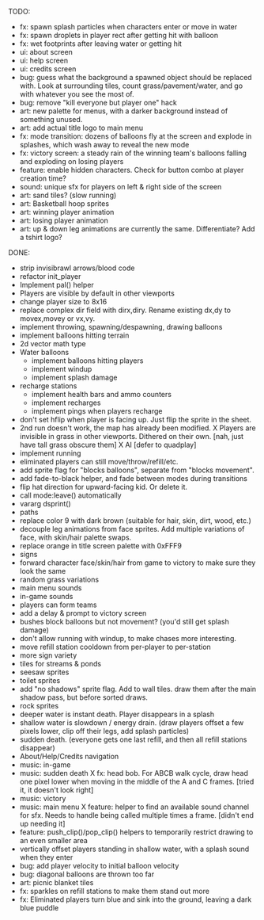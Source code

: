 TODO:
- fx: spawn splash particles when characters enter or move in water
- fx: spawn droplets in player rect after getting hit with balloon
- fx: wet footprints after leaving water or getting hit
- ui: about screen
- ui: help screen
- ui: credits screen
- bug: guess what the background a spawned object should be replaced with. Look at surrounding tiles, count grass/pavement/water, and go with whatever you see the most of.
- bug: remove "kill everyone but player one" hack
- art: new palette for menus, with a darker background instead of something unused.
- art: add actual title logo to main menu
- fx: mode transition: dozens of balloons fly at the screen and explode in splashes, which wash away to reveal the new mode
- fx: victory screen: a steady rain of the winning team's balloons falling and exploding on losing players
- feature: enable hidden characters. Check for button combo at player creation time?
- sound: unique sfx for players on left & right side of the screen
- art: sand tiles? (slow running)
- art: Basketball hoop sprites
- art: winning player animation
- art: losing player animation
- art: up & down leg animations are currently the same. Differentiate? Add a tshirt logo?
  
DONE:
* strip invisibrawl arrows/blood code
* refactor init_player
* Implement pal() helper
* Players are visible by default in other viewports
* change player size to 8x16
* replace complex dir field with dirx,diry. Rename existing dx,dy to movex,movey or vx,vy.
* implement throwing, spawning/despawning, drawing balloons
* implement balloons hitting terrain
* 2d vector math type
* Water balloons
  * implement balloons hitting players
  * implement windup
  * implement splash damage
* recharge stations
  * implement health bars and ammo counters
  * implement recharges
  * implement pings when players recharge
* don't set hflip when player is facing up. Just flip the sprite in the sheet.
* 2nd run doesn't work, the map has already been modified.
X Players are invisible in grass in other viewports. Dithered on their own. [nah, just have tall grass obscure them]
X AI [defer to quadplay]
* implement running
* eliminated players can still move/throw/refill/etc.
* add sprite flag for "blocks balloons", separate from "blocks movement".
* add fade-to-black helper, and fade between modes during transitions
* flip hat direction for upward-facing kid. Or delete it.
* call mode:leave() automatically
* vararg dsprint()
* paths
* replace color 9 with dark brown (suitable for hair, skin, dirt, wood, etc.)
* decouple leg animations from face sprites. Add multiple variations of face, with skin/hair palette swaps.
* replace orange in title screen palette with 0xFFF9
* signs
* forward character face/skin/hair from game to victory to make sure they look the same
* random grass variations
* main menu sounds
* in-game sounds
* players can form teams
* add a delay & prompt to victory screen
* bushes block balloons but not movement? (you'd still get splash damage)
* don't allow running with windup, to make chases more interesting.
* move refill station cooldown from per-player to per-station
* more sign variety
* tiles for streams & ponds
* seesaw sprites
* toilet sprites
* add "no shadows" sprite flag. Add to wall tiles. draw them after the main shadow pass, but before sorted draws.
* rock sprites
* deeper water is instant death. Player disappears in a splash
* shallow water is slowdown / energy drain. (draw players offset a few pixels lower, clip off their legs, add splash particles)
* sudden death. (everyone gets one last refill, and then all refill stations disappear)
* About/Help/Credits navigation
* music: in-game
* music: sudden death
X fx: head bob. For ABCB walk cycle, draw head one pixel lower when moving in the middle of the A and C frames. [tried it, it doesn't look right]
* music: victory
* music: main menu
X feature: helper to find an available sound channel for sfx. Needs to handle being called multiple times a frame. [didn't end up needing it]
* feature: push_clip()/pop_clip() helpers to temporarily restrict drawing to an even smaller area
* vertically offset players standing in shallow water, with a splash sound when they enter
* bug: add player velocity to initial balloon velocity
* bug: diagonal balloons are thrown too far
* art: picnic blanket tiles
* fx: sparkles on refill stations to make them stand out more
* fx: Eliminated players turn blue and sink into the ground, leaving a dark blue puddle
